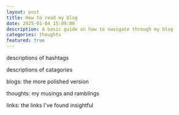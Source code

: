 ```yaml
---
layout: post
title: How to read my blog
date: 2025-01-04 15:09:00
description: A basic guide on how to navigate through my blog
categories: thoughts
featured: true
---
```


descriptions of hashtags

descriptions of catagories

blogs: the more polished version

thoughts: my musings and ramblings

links: the links I've found insightful